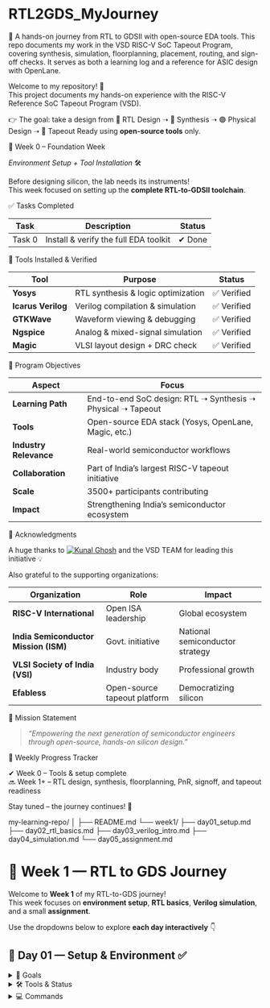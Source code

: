 # RTL2GDS_MyJourney
🚀 A hands-on journey from RTL to GDSII with open-source EDA tools. This repo documents my work in the VSD RISC-V SoC Tapeout Program, covering synthesis, simulation, floorplanning, placement, routing, and sign-off checks. It serves as both a learning log and a reference for ASIC design with OpenLane.

Welcome to my repository! 🎉  
This project documents my hands-on experience with the RISC-V Reference SoC Tapeout Program (VSD).  

👉 The goal: take a design from 🔴 RTL Design ➝ 🔵 Synthesis ➝ 🟣 Physical Design ➝ 🎯 Tapeout Ready
 using **open-source tools** only.  


🌱 Week 0 – Foundation Week  

 *Environment Setup + Tool Installation* 🛠️  

Before designing silicon, the lab needs its instruments!  
This week focused on setting up the **complete RTL-to-GDSII toolchain**.  

✅ Tasks Completed  

| Task | Description | Status |
|------|-------------|--------|
| Task 0 | Install & verify the full EDA toolkit | ✔ Done |

🔧 Tools Installed & Verified  

| Tool | Purpose | Status |
|------|---------|--------|
| **Yosys** | RTL synthesis & logic optimization | ✅ Verified |
| **Icarus Verilog** | Verilog compilation & simulation | ✅ Verified |
| **GTKWave** | Waveform viewing & debugging | ✅ Verified |
| **Ngspice** | Analog & mixed-signal simulation | ✅ Verified |
| **Magic** | VLSI layout design + DRC check | ✅ Verified |



🎯 Program Objectives  

| Aspect | Focus |
|--------|-------|
| **Learning Path** | End-to-end SoC design: RTL ➝ Synthesis ➝ Physical ➝ Tapeout |
| **Tools** | Open-source EDA stack (Yosys, OpenLane, Magic, etc.) |
| **Industry Relevance** | Real-world semiconductor workflows |
| **Collaboration** | Part of India’s largest RISC-V tapeout initiative |
| **Scale** | 3500+ participants contributing |
| **Impact** | Strengthening India’s semiconductor ecosystem |



 🙏 Acknowledgments  

A huge thanks to [![Kunal Ghosh](https://img.shields.io/badge/GitHub-Kunal%20Ghosh-black?logo=github)](https://github.com/kunalghosh)
 and the VSD TEAM for leading this initiative 💡  

Also grateful to the supporting organizations:  

| Organization | Role | Impact |
|--------------|------|--------|
| **RISC-V International** | Open ISA leadership | Global ecosystem |
| **India Semiconductor Mission (ISM)** | Govt. initiative | National semiconductor strategy |
| **VLSI Society of India (VSI)** | Industry body | Professional growth |
| **Efabless** | Open-source tapeout platform | Democratizing silicon |


🚀 Mission Statement  

> *“Empowering the next generation of semiconductor engineers through open-source, hands-on silicon design.”*  


📅 Weekly Progress Tracker  

✔ Week 0 – Tools & setup complete  
🔜 Week 1+ – RTL design, synthesis, floorplanning, PnR, signoff, and tapeout readiness  

Stay tuned – the journey continues! 🌟  

my-learning-repo/
│
├── README.md
└── week1/
    ├── day01_setup.md
    ├── day02_rtl_basics.md
    ├── day03_verilog_intro.md
    ├── day04_simulation.md
    └── day05_assignment.md

# 🚀 Week 1 — RTL to GDS Journey

Welcome to **Week 1** of my RTL-to-GDS journey!  
This week focuses on **environment setup**, **RTL basics**, **Verilog simulation**, and a small **assignment**.  

Use the dropdowns below to explore **each day interactively** 👇



## 📂 Day 01 — Setup & Environment ✅

<details>
<summary>🎯 Goals</summary>

- Install required tools  
- Verify a minimal Verilog simulation  
- Generate first waveform  

</details>

<details>
<summary>🛠 Tools & Status</summary>

| Tool             | Installed? | Notes |
|-----------------|------------|-------|
| Icarus Verilog   | ⬜ | Simulation engine |
| GTKWave          | ⬜ | Waveform viewer |
| Yosys            | ⬜ | Synthesis tool |
| OpenROAD/OpenLane | ⬜ | PnR & GDS tools |

</details>

<details>
<summary>💻 Commands</summary>

```bash
sudo apt update
sudo apt install iverilog gtkwave yosys build-essential git
git clone <your-repo-url>
cd week1

# Test simulation
iverilog -o tb_blink.vvp tb_blink.v blink.v
vvp tb_blink.vvp
gtkwave dump.vcd

</details>

📂 Day 02 — RTL Basics ⚡
<details> <summary>🎯 Goals</summary>

Understand RTL concepts

Learn registers & data flow

Simulate a 4-bit counter

</details> <details> <summary>💻 Sample RTL Code</summary>

module counter (
    input clk,
    input rst_n,
    output reg [3:0] q
);
always @(posedge clk or negedge rst_n) begin
    if (!rst_n) q <= 4'b0;
    else q <= q + 1;
end
endmodule
</details> <details> <summary>💻 Commands</summary>

iverilog -o tb_counter.vvp tb_counter.v counter.v
vvp tb_counter.vvp
gtkwave counter.vcd
</details>

📂 Day 03 — Verilog Introduction ⚡
<details> <summary>🎯 Goals</summary>

Learn Verilog HDL syntax

Write basic logic gates

Run simple testbenches

</details> <details> <summary>💻 Example — AND Gate</summary>

module and_gate(input a, input b, output y);
    assign y = a & b;
endmodule
</details>

📂 Day 04 — Simulation ✅
<details> <summary>🎯 Goals</summary>

Run Icarus Verilog simulation

View waveforms in GTKWave

Debug RTL code

</details> <details> <summary>💻 Commands</summary>

iverilog -o tb_and.vvp tb_and.v and_gate.v
vvp tb_and.vvp
gtkwave dump.vcd
</details>

📂 Day 05 — Assignment 🎯
<details> <summary>🎯 Task</summary>

Implement basic logic gates in Verilog: AND, OR, NOT, NAND, NOR, XOR

Simulate each gate

Verify behavior

</details> <details> <summary>💻 Example — OR Gate</summary>

module or_gate(input a, input b, output y);
    assign y = a | b;
endmodule

</details> <details> <summary>✅ Progress Table</summary>
Gate	Done?	Notes
AND	✅	Tested
OR	✅	Tested
NOT	✅	Tested
NAND	⬜	Pending
NOR	⬜	Pending
XOR	⬜	Pending
</details>

📌 Key Takeaways

Installed toolchain successfully

Learned RTL basics & Verilog syntax

Ran first simulations

Completed assignment for basic gates


# 📘 `week1/day01_setup.md`

```markdown
# ⚡ Day 01 — Setup  

✅ Installed tools  
✅ Verified environment  
✅ First simulation run successful  



## 🔧 Commands Used
```bash
sudo apt update
sudo apt install iverilog gtkwave yosys build-essential git
git clone <your-repo-url>
cd week1

# Test simulation
iverilog -o tb_blink.vvp tb_blink.v blink.v
vvp tb_blink.vvp
gtkwave dump.vcd

📝 Notes

Installed Icarus Verilog for simulation

Installed GTKWave for waveform viewing


---

# 📘 `week1/day02_rtl_basics.md`

```markdown
# ⚡ Day 02 — RTL Basics  

✅ Learned the concept of RTL  
✅ Understood registers and data flow  



## 💻 Sample RTL Code
```verilog
module counter (
    input clk,
    input rst_n,
    output reg [3:0] q
);
always @(posedge clk or negedge rst_n) begin
    if (!rst_n) q <= 4'b0;
    else q <= q + 1;
end
endmodule




